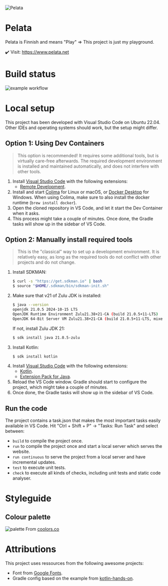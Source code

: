 ![Pelata](https://user-images.githubusercontent.com/4112178/194953064-9a195a93-a77f-4fb7-90d8-b6281adb9d94.svg)



# Pelata

Pelata is Finnish and means "Play" => This project is just my playground.

✔️ Visit: https://www.pelata.net



# Build status

![example workflow](https://github.com/stby4/pelata-pace/actions/workflows/gradle.yml/badge.svg)



# Local setup

This project has been developed with Visual Studio Code on Ubuntu 22.04. Other IDEs and operating systems should work, but the setup might differ.

## Option 1: Using Dev Containers

> This option is recommended! It requires some additional tools, but is virtually care-free afterwards. The required development environment is installed and maintained automatically, and does not interfere with other tools.

1. Install [Visual Studio Code](https://code.visualstudio.com/) with the following extensions:
   - [Remote Development](https://marketplace.visualstudio.com/items?itemName=ms-vscode-remote.vscode-remote-extensionpack).
1. Install and start [Colima](https://github.com/abiosoft/colima?tab=readme-ov-file#installation) for Linux or macOS, or [Docker Desktop](https://www.docker.com/products/docker-desktop/) for Windows. When using Colima, make sure to also install the docker runtime (`brew install docker`).
1. Open the cloned repository in VS Code, and let it start the Dev Container when it asks.
1. This process might take a couple of minutes. Once done, the Gradle tasks will show up in the sidebar of VS Code.


## Option 2: Manually install required tools

> This is the "classical" way to set up a development environment. It is relatively easy, as long as the required tools do not conflict with other projects and do not change.

1. Install SDKMAN:
   ```bash
   $ curl -s "https://get.sdkman.io" | bash
   $ source "$HOME/.sdkman/bin/sdkman-init.sh"
   ```
1. Make sure that v21 of Zulu JDK is installed:
   ```bash
   $ java --version
   openjdk 21.0.5 2024-10-15 LTS
   OpenJDK Runtime Environment Zulu21.38+21-CA (build 21.0.5+11-LTS)
   OpenJDK 64-Bit Server VM Zulu21.38+21-CA (build 21.0.5+11-LTS, mixed mode, sharing)
   ```
   If not, install Zulu JDK 21:
   ```bash
   $ sdk install java 21.0.5-zulu
   ```
1. Install Kotlin:
   ```bash
   $ sdk install kotlin
   ```
1. Install [Visual Studio Code](https://code.visualstudio.com/) with the following extensions:
   - [Kotlin](https://marketplace.visualstudio.com/items?itemName=fwcd.kotlin).
   - [Extension Pack for Java](https://marketplace.visualstudio.com/items?itemName=vscjava.vscode-java-pack).
1. Reload the VS Code window. Gradle should start to configure the project, which might take a couple of minutes.
1. Once done, the Gradle tasks will show up in the sidebar of VS Code.


## Run the code
The project contains a task.json that makes the most important tasks easily available in VS Code. Hit "Ctrl + Shift + P" -> "Tasks: Run Task" and select between:
- `build` to compile the project once.
- `run` to compile the project once and start a local server which serves the website.
- `run continuous` to serve the project from a local server and have incremental updates.
- `test` to execute unit tests.
- `check` to execute all kinds of checks, including unit tests and static code analyser.



# Styleguide


## Colour palette

![palette](https://user-images.githubusercontent.com/4112178/190750585-b3b4ccc4-5ff2-46a1-abfc-fb338e0741ea.svg)
From [coolors.co](https://coolors.co/5bc0be-8783d1-232929-eff1f1)



# Attributions

This project uses ressources from the following awesome projects:
- Font from [Google Fonts](https://fonts.google.com/specimen/Signika+Negative/about?category=Sans+Serif&subset=latin&preview.text=Pelata&preview.text_type=custom).
- Gradle config based on the example from [kotlin-hands-on](https://github.com/kotlin-hands-on/jvm-js-fullstack/tree/final).
